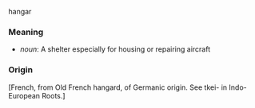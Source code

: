 hangar
### Meaning
+ _noun_: A shelter especially for housing or repairing aircraft

### Origin

[French, from Old French hangard, of Germanic origin. See tkei- in Indo-European Roots.]
